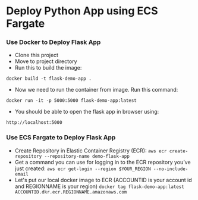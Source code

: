 # Deploy Python App using ECS Fargate

### Use Docker to Deploy Flask App
- Clone this project
- Move to project directory 
- Run this to build the image:
```
docker build -t flask-demo-app .
```
- Now we need to run the container from image. Run this command:
```
docker run -it -p 5000:5000 flask-demo-app:latest
```
- You should be able to open the flask app in browser using:
```
http://localhost:5000
```

### Use ECS Fargate to Deploy Flask App
- Create Repository in Elastic Container Registry (ECR):
```aws ecr create-repository --repository-name demo-flask-app```
- Get a command you can use for logging in to the ECR repository you’ve just created:
```aws ecr get-login --region $YOUR_REGION --no-include-email```
- Let's put our local docker image to ECR (ACCOUNTID is your account id and REGIONNAME is your region)
```docker tag flask-demo-app:latest ACCOUNTID.dkr.ecr.REGIONNAME.amazonaws.com```


